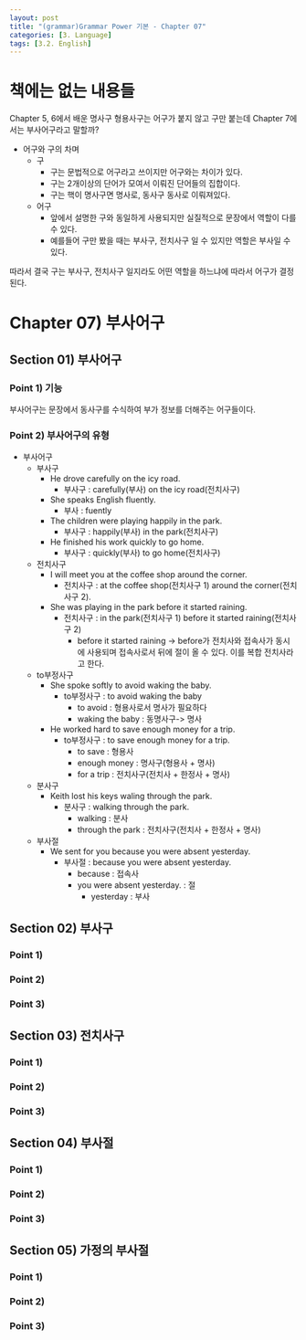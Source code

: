 ```yaml
---
layout: post
title: "(grammar)Grammar Power 기본 - Chapter 07"
categories: [3. Language]
tags: [3.2. English]
---
```


# 책에는 없는 내용들

Chapter 5, 6에서 배운 명사구 형용사구는 어구가 붙지 않고 구만 붙는데 Chapter 7에서는 부사어구라고 말할까?

* 어구와 구의 차며
  * 구
    * 구는 문법적으로 어구라고 쓰이지만 어구와는 차이가 있다.
    * 구는 2개이상의 단어가 모여서 이뤄진 단어들의 집합이다.
    * 구는 핵이 명사구면 명사로, 동사구 동사로 이뤄져있다.
  * 어구
    * 앞에서 설명한 구와 동일하게 사용되지만 실질적으로 문장에서 역할이 다를 수 있다.
    * 예를들어 구만 봤을 때는 부사구, 전치사구 일 수 있지만 역할은 부사일 수 있다.

따라서 결국 구는 부사구, 전치사구 일지라도 어떤 역할을 하느냐에 따라서 어구가 결정된다.

# Chapter 07) 부사어구

## Section 01) 부사어구

### Point 1) 기능

부사어구는 문장에서 동사구를 수식하여 부가 정보를 더해주는 어구들이다.

### Point 2) 부사어구의 유형

* 부사어구
  * 부사구
    * He drove carefully on the icy road.
      * 부사구 : carefully(부사) on the icy road(전치사구)
    * She speaks English fluently.
      * 부사 : fuently
    * The children were playing happily in the park.
      * 부사구 : happily(부사) in the park(전치사구)
    * He finished his work quickly to go home.
      * 부사구 : quickly(부사) to go home(전치사구)
  * 전치사구
    * I will meet you at the coffee shop around the corner.
      * 전치사구 : at the coffee shop(전치사구 1) around the corner(전치사구 2).
    * She was playing in the park before it started raining.
      * 전치사구 : in the park(전치사구 1) before it started raining(전치사구 2)
        * before it started raining -> before가 전치사와 접속사가 동시에 사용되며 접속사로서 뒤에 절이 올 수 있다. 이를 복합 전치사라고 한다.
  * to부정사구
    * She spoke softly to avoid waking the baby.
      * to부정사구 : to avoid waking the baby
        * to avoid : 형용사로서 명사가 필요하다
        * waking the baby : 동명사구-> 명사
    * He worked hard to save enough money for a trip.
      * to부정사구 : to save enough money for a trip.
        * to save : 형용사
        * enough money : 명사구(형용사 + 명사)
        * for a trip : 전치사구(전치사 + 한정사 + 명사)
  * 분사구
    * Keith lost his keys waling through the park.
      * 분사구 : walking through the park.
        * walking : 분사
        * through the park : 전치사구(전치사 + 한정사 + 명사)
  * 부사절
    * We sent for you because you were absent yesterday.
      * 부사절 : because you were absent yesterday.
        * because : 접속사
        * you were absent yesterday. : 절
          * yesterday : 부사

## Section 02) 부사구

### Point 1) 
### Point 2) 
### Point 3) 


## Section 03) 전치사구

### Point 1) 
### Point 2) 
### Point 3) 

## Section 04) 부사절

### Point 1) 
### Point 2) 
### Point 3) 

## Section 05) 가정의 부사절

### Point 1) 
### Point 2) 
### Point 3) 